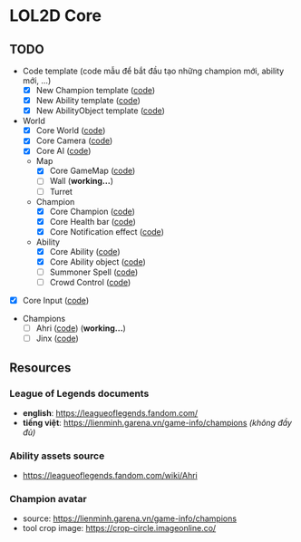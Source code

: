 # LOL2D Core

## TODO

- Code template (code mẫu để bắt đầu tạo những champion mới, ability mới, ...)
  - [x] New Champion template ([code](js/template/champion.template.js))
  - [x] New Ability template ([code](js/template/ability.template.js))
  - [x] New AbilityObject template ([code](js/template/ability-object.template.js))
- World
  - [x] Core World ([code](js/core/world.core.js))
  - [x] Core Camera ([code](js/core/camera.core.js))
  - [x] Core AI ([code](js/core/ai.core.js))
  - Map
    - [x] Core GameMap ([code](js/core/gamemap.core.js))
    - [ ] Wall (**working...**)
    - [ ] Turret
  - Champion
    - [x] Core Champion ([code](js/core/champion.core.js))
    - [x] Core Health bar ([code](js/core/health-bar.core.js))
    - [x] Core Notification effect ([code](js/core/noti-effect.core.js))
  - Ability
    - [x] Core Ability ([code](js/core/ability.core.js))
    - [x] Core Ability object ([code](js/core/ability-object.core.js))
    - [ ] Summoner Spell ([code](js/extends/summoner-spell))
    - [ ] Crowd Control ([code](js/extends/crowd-control))
- [x] Core Input ([code](js/core/input.core.js))
- Champions
  - [ ] Ahri ([code](js/extends/champion/ahri)) (**working...**)
  - [ ] Jinx ([code](js/extends/champion/jinx))

## Resources

### League of Legends documents

- **english**: <https://leagueoflegends.fandom.com/>
- **tiếng việt**: <https://lienminh.garena.vn/game-info/champions> *(không đầy đủ)*

### Ability assets source

- <https://leagueoflegends.fandom.com/wiki/Ahri>

### Champion avatar

- source: <https://lienminh.garena.vn/game-info/champions>
- tool crop image: <https://crop-circle.imageonline.co/>
